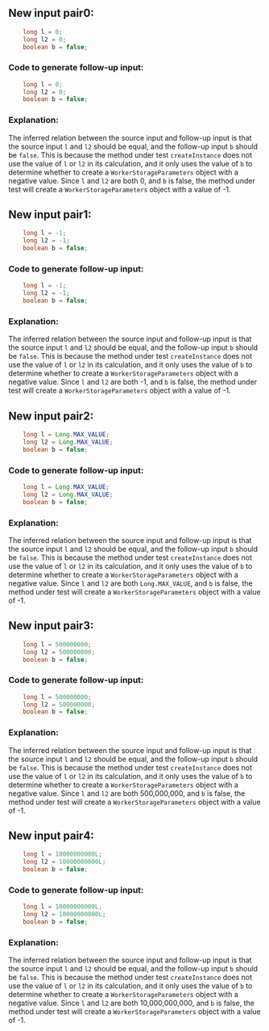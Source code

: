 ## New input pair0:
```java
    long l = 0;
    long l2 = 0;
    boolean b = false;
```
### Code to generate follow-up input:
```java
    long l = 0;
    long l2 = 0;
    boolean b = false;
```
### Explanation:
The inferred relation between the source input and follow-up input is that the source input `l` and `l2` should be equal, and the follow-up input `b` should be `false`. This is because the method under test `createInstance` does not use the value of `l` or `l2` in its calculation, and it only uses the value of `b` to determine whether to create a `WorkerStorageParameters` object with a negative value. Since `l` and `l2` are both 0, and `b` is false, the method under test will create a `WorkerStorageParameters` object with a value of -1.

## New input pair1:
```java
    long l = -1;
    long l2 = -1;
    boolean b = false;
```
### Code to generate follow-up input:
```java
    long l = -1;
    long l2 = -1;
    boolean b = false;
```
### Explanation:
The inferred relation between the source input and follow-up input is that the source input `l` and `l2` should be equal, and the follow-up input `b` should be `false`. This is because the method under test `createInstance` does not use the value of `l` or `l2` in its calculation, and it only uses the value of `b` to determine whether to create a `WorkerStorageParameters` object with a negative value. Since `l` and `l2` are both -1, and `b` is false, the method under test will create a `WorkerStorageParameters` object with a value of -1.

## New input pair2:
```java
    long l = Long.MAX_VALUE;
    long l2 = Long.MAX_VALUE;
    boolean b = false;
```
### Code to generate follow-up input:
```java
    long l = Long.MAX_VALUE;
    long l2 = Long.MAX_VALUE;
    boolean b = false;
```
### Explanation:
The inferred relation between the source input and follow-up input is that the source input `l` and `l2` should be equal, and the follow-up input `b` should be `false`. This is because the method under test `createInstance` does not use the value of `l` or `l2` in its calculation, and it only uses the value of `b` to determine whether to create a `WorkerStorageParameters` object with a negative value. Since `l` and `l2` are both `Long.MAX_VALUE`, and `b` is false, the method under test will create a `WorkerStorageParameters` object with a value of -1.

## New input pair3:
```java
    long l = 500000000;
    long l2 = 500000000;
    boolean b = false;
```
### Code to generate follow-up input:
```java
    long l = 500000000;
    long l2 = 500000000;
    boolean b = false;
```
### Explanation:
The inferred relation between the source input and follow-up input is that the source input `l` and `l2` should be equal, and the follow-up input `b` should be `false`. This is because the method under test `createInstance` does not use the value of `l` or `l2` in its calculation, and it only uses the value of `b` to determine whether to create a `WorkerStorageParameters` object with a negative value. Since `l` and `l2` are both 500,000,000, and `b` is false, the method under test will create a `WorkerStorageParameters` object with a value of -1.

## New input pair4:
```java
    long l = 10000000000L;
    long l2 = 10000000000L;
    boolean b = false;
```
### Code to generate follow-up input:
```java
    long l = 10000000000L;
    long l2 = 10000000000L;
    boolean b = false;
```
### Explanation:
The inferred relation between the source input and follow-up input is that the source input `l` and `l2` should be equal, and the follow-up input `b` should be `false`. This is because the method under test `createInstance` does not use the value of `l` or `l2` in its calculation, and it only uses the value of `b` to determine whether to create a `WorkerStorageParameters` object with a negative value. Since `l` and `l2` are both 10,000,000,000, and `b` is false, the method under test will create a `WorkerStorageParameters` object with a value of -1.
